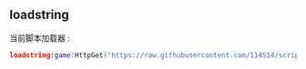 ## loadstring
 当前脚本加载器 :
```lua
loadstring(game:HttpGet("https://raw.githubusercontent.com/114S14/script/refs/heads/main/main.lua"))()
```
